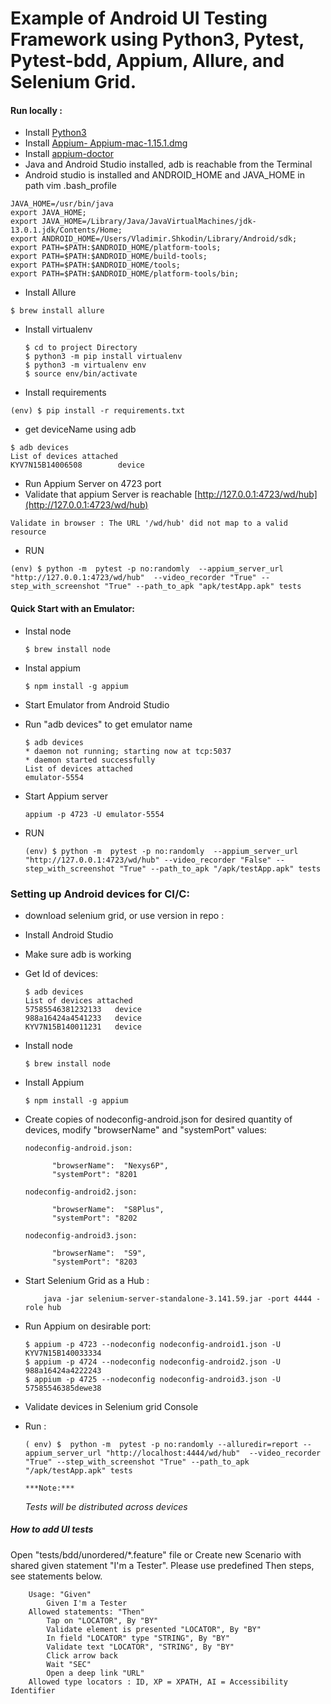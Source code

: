 # Example of Android UI Testing Framework using Python3, Pytest, Pytest-bdd, Appium, Allure, and Selenium Grid.
#### Run locally :
* Install [Python3](https://www.python.org/downloads/)
* Install [Appium- Appium-mac-1.15.1.dmg](https://github.com/appium/appium-desktop/releases/tag/v1.15.1)
* Install [appium-doctor](https://www.npmjs.com/package/appium-doctor)
* Java and Android Studio installed, adb is reachable from the Terminal
* Android studio is installed and ANDROID_HOME and JAVA_HOME in path vim .bash_profile
```
JAVA_HOME=/usr/bin/java
export JAVA_HOME;
export JAVA_HOME=/Library/Java/JavaVirtualMachines/jdk-13.0.1.jdk/Contents/Home;
export ANDROID_HOME=/Users/Vladimir.Shkodin/Library/Android/sdk;
export PATH=$PATH:$ANDROID_HOME/platform-tools;
export PATH=$PATH:$ANDROID_HOME/build-tools;
export PATH=$PATH:$ANDROID_HOME/tools;
export PATH=$PATH:$ANDROID_HOME/platform-tools/bin;
```
* Install Allure
```
$ brew install allure
```
* Install virtualenv
    ```
    $ cd to project Directory
    $ python3 -m pip install virtualenv
    $ python3 -m virtualenv env
    $ source env/bin/activate
    ```
* Install requirements
```
(env) $ pip install -r requirements.txt
```
* get deviceName using adb
```
$ adb devices
List of devices attached
KYV7N15B14006508        device
```
* Run Appium Server on 4723 port
* Validate that appium Server is reachable
[http://127.0.0.1:4723/wd/hub](http://127.0.0.1:4723/wd/hub)
```
Validate in browser : The URL '/wd/hub' did not map to a valid resource
```
* RUN
```
(env) $ python -m  pytest -p no:randomly  --appium_server_url "http://127.0.0.1:4723/wd/hub"  --video_recorder "True" --step_with_screenshot "True" --path_to_apk "apk/testApp.apk" tests
```

#### Quick Start with an Emulator:
* Instal node
    ```
    $ brew install node  
    ```
* Instal appium
    ```
    $ npm install -g appium
    ```
* Start Emulator from Android Studio

* Run "adb devices" to get emulator name
    ```
    $ adb devices
    * daemon not running; starting now at tcp:5037
    * daemon started successfully
    List of devices attached
    emulator-5554
    ```
* Start Appium server
    ```
    appium -p 4723 -U emulator-5554
    ```
* RUN
    ```
    (env) $ python -m  pytest -p no:randomly  --appium_server_url "http://127.0.0.1:4723/wd/hub" --video_recorder "False" --step_with_screenshot "True" --path_to_apk "/apk/testApp.apk" tests
    ```

### Setting up Android devices for CI/C:

* download selenium grid, or use version in repo :
  [](https://www.selenium.dev/downloads/)

* Install Android Studio

* Make sure adb is working

* Get Id of devices:

    ```
    $ adb devices
    List of devices attached
    57585546381232133	device
    988a16424a4541233	device
    KYV7N15B140011231	device
    ```

* Install node

    ```
    $ brew install node  
    ```

* Install Appium


    ```
    $ npm install -g appium
    ```

* Create copies of nodeconfig-android.json for desired quantity of
  devices, modify  "browserName" and "systemPort" values:


     ```
     nodeconfig-android.json:
     
           "browserName":  "Nexys6P",  
           "systemPort": "8201
           
     nodeconfig-android2.json:
     
           "browserName":  "S8Plus",  
           "systemPort": "8202
           
     nodeconfig-android3.json:
     
           "browserName":  "S9",  
           "systemPort": "8203                      
    ```


*  Start Selenium Grid as a Hub :

    ```
        java -jar selenium-server-standalone-3.141.59.jar -port 4444 -role hub
    ```

* Run Appium on desirable port:

    ```
    $ appium -p 4723 --nodeconfig nodeconfig-android1.json -U KYV7N15B140033334
    $ appium -p 4724 --nodeconfig nodeconfig-android2.json -U 988a16424a4222243
    $ appium -p 4725 --nodeconfig nodeconfig-android3.json -U 57585546385dewe38
    ```

* Validate devices in Selenium grid Console

[](http://localhost:4444/grid/console)

* Run :
  ```
  ( env) $  python -m  pytest -p no:randomly --alluredir=report --appium_server_url "http://localhost:4444/wd/hub"  --video_recorder "True" --step_with_screenshot "True" --path_to_apk "/apk/testApp.apk" tests
  ```
      ***Note:***
  *Tests will be distributed across devices*


##### How to add UI tests
Open "tests/bdd/unordered/*.feature" file or Create new Scenario with
shared given statement "I'm a Tester". Please use predefined Then steps,
see statements below.
```
    Usage: "Given"
        Given I'm a Tester
    Allowed statements: "Then"
        Tap on "LOCATOR", By "BY"
        Validate element is presented "LOCATOR", By "BY"
        In field "LOCATOR" type "STRING", By "BY"
        Validate text "LOCATOR", "STRING", By "BY"
        Click arrow back
        Wait "SEC"
        Open a deep link "URL"
    Allowed type locators : ID, XP = XPATH, AI = Accessibility Identifier
 ```
